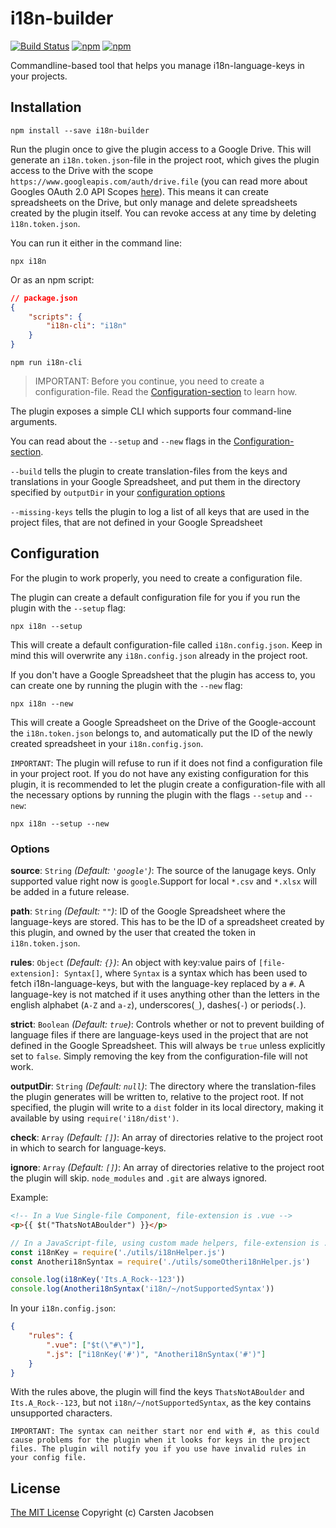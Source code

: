 # i18n-builder

[![Build Status](https://travis-ci.org/ElderAS/i18n-builder.svg?branch=master&style=flat-square)](https://travis-ci.org/ElderAS/i18n-builder)
[![npm](https://img.shields.io/npm/dt/i18n-builder.svg?style=flat-square)](https://www.npmjs.com/package/i18n-builder)
[![npm](https://img.shields.io/npm/v/i18n-builder.svg?style=flat-square)](https://www.npmjs.com/package/i18n-builder)

Commandline-based tool that helps you manage i18n-language-keys in your projects.

## Installation

```
npm install --save i18n-builder
```

Run the plugin once to give the plugin access to a Google Drive. This will generate an `i18n.token.json`-file in the project root, which gives the plugin access to the Drive with the scope `https://www.googleapis.com/auth/drive.file` (you can read more about Googles OAuth 2.0 API Scopes [here](https://developers.google.com/identity/protocols/oauth2/scopes#drive)). This means it can create spreadsheets on the Drive, but only manage and delete spreadsheets created by the plugin itself. You can revoke access at any time by deleting `ì18n.token.json`.

You can run it either in the command line:

```
npx i18n
```

Or as an npm script:

```json
// package.json
{
	"scripts": {
		"i18n-cli": "i18n"
	}
}
```

```
npm run i18n-cli
```

> IMPORTANT: Before you continue, you need to create a configuration-file. Read the [Configuration-section](#configuration) to learn how.

The plugin exposes a simple CLI which supports four command-line arguments.

You can read about the `--setup` and `--new` flags in the [Configuration-section](#configuration).

`--build` tells the plugin to create translation-files from the keys and translations in your Google Spreadsheet, and put them in the directory specified by `outputDir` in your [configuration options](#options)

`--missing-keys` tells the plugin to log a list of all keys that are used in the project files, that are not defined in your Google Spreadsheet

## Configuration

For the plugin to work properly, you need to create a configuration file.

The plugin can create a default configuration file for you if you run the plugin with the `--setup` flag:

```
npx i18n --setup
```

This will create a default configuration-file called `i18n.config.json`. Keep in mind this will overwrite any `i18n.config.json` already in the project root.

If you don't have a Google Spreadsheet that the plugin has access to, you can create one by running the plugin with the `--new` flag:

```
npx i18n --new
```

This will create a Google Spreadsheet on the Drive of the Google-account the `i18n.token.json` belongs to, and automatically put the ID of the newly created spreadsheet in your `i18n.config.json`.

`IMPORTANT`: The plugin will refuse to run if it does not find a configuration file in your project root. If you do not have any existing configuration for this plugin, it is recommended to let the plugin create a configuration-file with all the necessary options by running the plugin with the flags `--setup` and `--new`:

```
npx i18n --setup --new
```

### Options

**source**: `String` _(Default: `'google'`)_:
The source of the lanugage keys. Only supported value right now is `google`.Support for local `*.csv` and `*.xlsx` will be added in a future release.

**path**: `String` _(Default: `""`)_: ID of the Google Spreadsheet where the language-keys are stored. This has to be the ID of a spreadsheet created by this plugin, and owned by the user that created the token in `i18n.token.json`.

**rules**: `Object` _(Default: `{}`)_: An object with key:value pairs of `[file-extension]: Syntax[]`, where `Syntax` is a syntax which has been used to fetch i18n-language-keys, but with the language-key replaced by a `#`. A language-key is not matched if it uses anything other than the letters in the english alphabet (`A-Z` and `a-z`), underscores(`_`), dashes(`-`) or periods(`.`).

**strict**: `Boolean` _(Default: `true`)_:
Controls whether or not to prevent building of language files if there are language-keys used in the project that are not defined in the Google Spreadsheet. This will always be `true` unless explicitly set to `false`. Simply removing the key from the configuration-file will not work.

**outputDir**: `String` _(Default: `null`)_: The directory where the translation-files the plugin generates will be written to, relative to the project root. If not specified, the plugin will write to a `dist` folder in its local directory, making it available by using `require('i18n/dist')`.

**check**: `Array` _(Default: `[]`)_: An array of directories relative to the project root in which to search for language-keys.

**ignore**: `Array` _(Default: `[]`)_: An array of directories relative to the project root the plugin will skip. `node_modules` and `.git` are always ignored.

Example:

```html
<!-- In a Vue Single-file Component, file-extension is .vue -->
<p>{{ $t("ThatsNotABoulder") }}</p>
```

```js
// In a JavaScript-file, using custom made helpers, file-extension is .js
const i18nKey = require('./utils/i18nHelper.js')
const Anotheri18nSyntax = require('./utils/someOtheri18nHelper.js')

console.log(i18nKey('Its.A_Rock--123'))
console.log(Anotheri18nSyntax('i18n/~/notSupportedSyntax'))
```

In your `i18n.config.json`:

```json
{
	"rules": {
		".vue": ["$t(\"#\")"],
		".js": ["i18nKey('#')", "Anotheri18nSyntax('#')"]
	}
}
```

With the rules above, the plugin will find the keys `ThatsNotABoulder` and `Its.A_Rock--123`, but not `i18n/~/notSupportedSyntax`, as the key contains unsupported characters.

```
IMPORTANT: The syntax can neither start nor end with #, as this could cause problems for the plugin when it looks for keys in the project files. The plugin will notify you if you use have invalid rules in your config file.
```

## License

[The MIT License](http://opensource.org/licenses/MIT)
Copyright (c) Carsten Jacobsen
